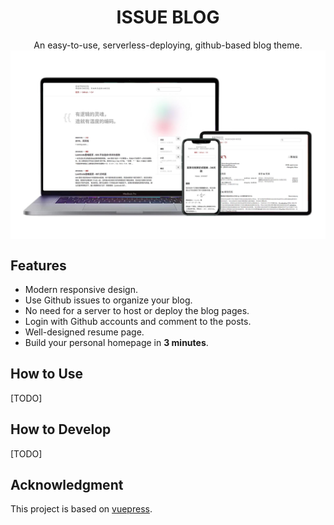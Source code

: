 <h1 align="center">ISSUE BLOG</h1>

<div align="center">
An easy-to-use, serverless-deploying, github-based blog theme.
</div>


<img align="center" src="./img/screenshot.jpg" />

## Features
- Modern responsive design.
- Use Github issues to organize your blog.
- No need for a server to host or deploy the blog pages.
- Login with Github accounts and comment to the posts.
- Well-designed resume page.
- Build your personal homepage in **3 minutes**.

## How to Use
[TODO]

## How to Develop
[TODO]

## Acknowledgment
This project is based on [vuepress](https://vuepress.vuejs.org/).
